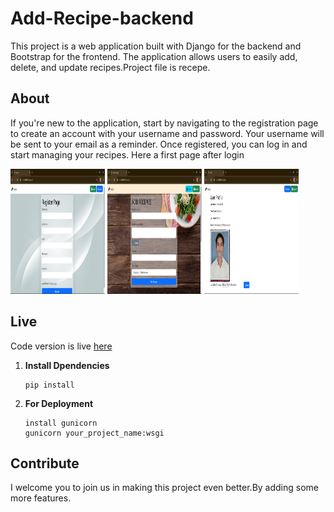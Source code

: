 # Add-Recipe-backend

This project is a web application built with Django for the backend and Bootstrap for the frontend. The application allows users to easily add, delete, and update recipes.Project file is recepe.

## About
If you're new to the application, start by navigating to the registration page to create an account with your username and password. Your username will be sent to your email as a reminder. Once registered, you can log in and start managing your recipes.
Here a first page after login

<img src="home/register.png" alt="Image 1" width="30%" height="200" style="display;">
<img src="home/Add_recepe.png" alt="Image 1" width="30%" height="200" style="display;">
<img src="home/profile.png" alt="Image 1" width="30%" height="200" style="display;">


## Live 
Code version is live [here](https://add-recipe-backend1.onrender.com/)


1. **Install Dpendencies**
   
   ```
   pip install
   ```
3. **For Deployment**

   ```
   install gunicorn
   gunicorn your_project_name:wsgi
   ```
## Contribute

I welcome you to join us in making this project even better.By adding some more features.
   
